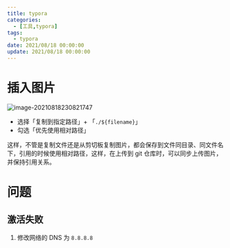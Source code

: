 ```yaml
---
title: typora
categories: 
  - [工具,typora]
tags:
  - typora
date: 2021/08/18 00:00:00
update: 2021/08/18 00:00:00
---
```


# 插入图片

![image-20210818230821747](usage/image-20210818230821747.png)

- 选择「复制到指定路径」+ 「`./${filename}`」
- 勾选「优先使用相对路径」

这样，不管是复制文件还是从剪切板复制图片，都会保存到文件同目录、同文件名下，引用的时候使用相对路径，这样，在上传到 git 仓库时，可以同步上传图片，并保持引用关系。

# 问题

## 激活失败

1. 修改网络的 DNS 为 `8.8.8.8` 